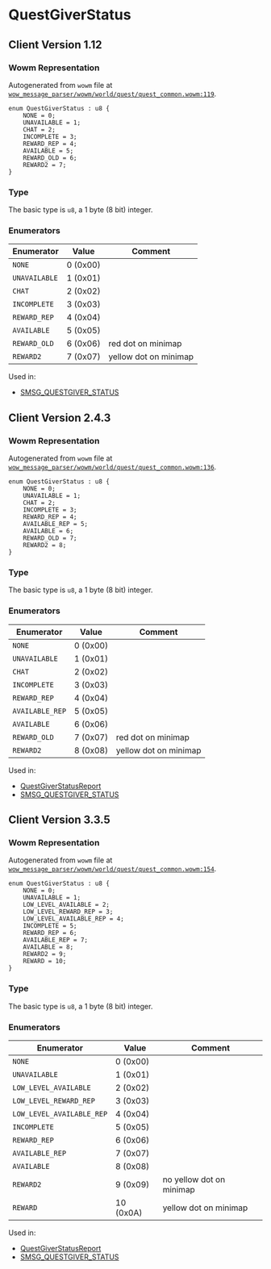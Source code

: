 # QuestGiverStatus

## Client Version 1.12

### Wowm Representation

Autogenerated from `wowm` file at [`wow_message_parser/wowm/world/quest/quest_common.wowm:119`](https://github.com/gtker/wow_messages/tree/main/wow_message_parser/wowm/world/quest/quest_common.wowm#L119).

```rust,ignore
enum QuestGiverStatus : u8 {
    NONE = 0;
    UNAVAILABLE = 1;
    CHAT = 2;
    INCOMPLETE = 3;
    REWARD_REP = 4;
    AVAILABLE = 5;
    REWARD_OLD = 6;
    REWARD2 = 7;
}
```
### Type
The basic type is `u8`, a 1 byte (8 bit) integer.
### Enumerators
| Enumerator | Value  | Comment |
| --------- | -------- | ------- |
| `NONE` | 0 (0x00) |  |
| `UNAVAILABLE` | 1 (0x01) |  |
| `CHAT` | 2 (0x02) |  |
| `INCOMPLETE` | 3 (0x03) |  |
| `REWARD_REP` | 4 (0x04) |  |
| `AVAILABLE` | 5 (0x05) |  |
| `REWARD_OLD` | 6 (0x06) | red dot on minimap |
| `REWARD2` | 7 (0x07) | yellow dot on minimap |

Used in:
* [SMSG_QUESTGIVER_STATUS](smsg_questgiver_status.md)

## Client Version 2.4.3

### Wowm Representation

Autogenerated from `wowm` file at [`wow_message_parser/wowm/world/quest/quest_common.wowm:136`](https://github.com/gtker/wow_messages/tree/main/wow_message_parser/wowm/world/quest/quest_common.wowm#L136).

```rust,ignore
enum QuestGiverStatus : u8 {
    NONE = 0;
    UNAVAILABLE = 1;
    CHAT = 2;
    INCOMPLETE = 3;
    REWARD_REP = 4;
    AVAILABLE_REP = 5;
    AVAILABLE = 6;
    REWARD_OLD = 7;
    REWARD2 = 8;
}
```
### Type
The basic type is `u8`, a 1 byte (8 bit) integer.
### Enumerators
| Enumerator | Value  | Comment |
| --------- | -------- | ------- |
| `NONE` | 0 (0x00) |  |
| `UNAVAILABLE` | 1 (0x01) |  |
| `CHAT` | 2 (0x02) |  |
| `INCOMPLETE` | 3 (0x03) |  |
| `REWARD_REP` | 4 (0x04) |  |
| `AVAILABLE_REP` | 5 (0x05) |  |
| `AVAILABLE` | 6 (0x06) |  |
| `REWARD_OLD` | 7 (0x07) | red dot on minimap |
| `REWARD2` | 8 (0x08) | yellow dot on minimap |

Used in:
* [QuestGiverStatusReport](questgiverstatusreport.md)
* [SMSG_QUESTGIVER_STATUS](smsg_questgiver_status.md)

## Client Version 3.3.5

### Wowm Representation

Autogenerated from `wowm` file at [`wow_message_parser/wowm/world/quest/quest_common.wowm:154`](https://github.com/gtker/wow_messages/tree/main/wow_message_parser/wowm/world/quest/quest_common.wowm#L154).

```rust,ignore
enum QuestGiverStatus : u8 {
    NONE = 0;
    UNAVAILABLE = 1;
    LOW_LEVEL_AVAILABLE = 2;
    LOW_LEVEL_REWARD_REP = 3;
    LOW_LEVEL_AVAILABLE_REP = 4;
    INCOMPLETE = 5;
    REWARD_REP = 6;
    AVAILABLE_REP = 7;
    AVAILABLE = 8;
    REWARD2 = 9;
    REWARD = 10;
}
```
### Type
The basic type is `u8`, a 1 byte (8 bit) integer.
### Enumerators
| Enumerator | Value  | Comment |
| --------- | -------- | ------- |
| `NONE` | 0 (0x00) |  |
| `UNAVAILABLE` | 1 (0x01) |  |
| `LOW_LEVEL_AVAILABLE` | 2 (0x02) |  |
| `LOW_LEVEL_REWARD_REP` | 3 (0x03) |  |
| `LOW_LEVEL_AVAILABLE_REP` | 4 (0x04) |  |
| `INCOMPLETE` | 5 (0x05) |  |
| `REWARD_REP` | 6 (0x06) |  |
| `AVAILABLE_REP` | 7 (0x07) |  |
| `AVAILABLE` | 8 (0x08) |  |
| `REWARD2` | 9 (0x09) | no yellow dot on minimap |
| `REWARD` | 10 (0x0A) | yellow dot on minimap |

Used in:
* [QuestGiverStatusReport](questgiverstatusreport.md)
* [SMSG_QUESTGIVER_STATUS](smsg_questgiver_status.md)


